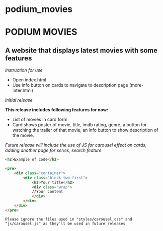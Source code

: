 # podium_movies

# PODIUM MOVIES

## A website that displays latest movies with some features

_Instruction for use_

- Open index.html
- Use info button on cards to navigate to description page (more-inter.html)

_Initial release_

**This release includes following features for now:**

- List of movies in card form
- Card shows poster of movie, title, imdb rating, genre, a button for watching the trailer of that movie, an info button to show description of the movie.

_Future release will include the use of JS for carousel effect on cards, adding another page for series, search feature_

```html
<h2>Example of code</h2>

<pre>
    <div class="container">
        <div class="block two first">
            <h2>Your title</h2>
            <div class="wrap">
            //Your content
            </div>
        </div>
    </div>
</pre>
```

    Please ignore the files used in "styles/carousel.css" and "js/carousel.js" as they'll be used in future releases
